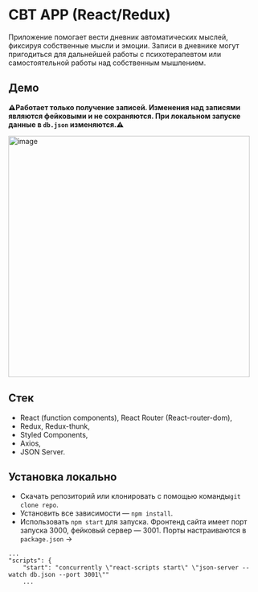 # CBT APP (React/Redux)

Приложение помогает вести дневник автоматических мыслей, фиксируя собственные мысли и эмоции. Записи в дневнике могут пригодиться для дальнейшей работы с психотерапевтом или самостоятельной работы над собственным мышлением.

## Демо

**⚠️Работает только получение записей. Изменения над записями являются фейковыми и не сохраняются. При локальном запуске данные в ```db.json``` изменяются.⚠️**

<a href="https://slicenbeat.github.io/cbt-app/#/"><img width="480" alt="image" src="https://user-images.githubusercontent.com/110350147/188583915-77dc4139-2b87-4391-aedb-8309b1a7cda5.png"></a>
## Стек

- React (function components), React Router (React-router-dom),
- Redux, Redux-thunk,
- Styled Components,
- Axios,
- JSON Server.

## Установка локально

- Скачать репозиторий или клонировать с помощью команды`git clone repo`.
- Установить все зависимости — `npm install`.
- Использовать `npm start` для запуска. Фронтенд сайта имеет порт запуска 3000, фейковый сервер — 3001. Порты настраиваются в `package.json` →

```
...
"scripts": {
    "start": "concurrently \"react-scripts start\" \"json-server --watch db.json --port 3001\""
    ...
```
